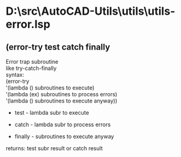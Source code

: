 # D:\src\AutoCAD-Utils\utils\utils-error.lsp
## (error-try test catch finally
Error trap subroutine <br/> like try-catch-finally <br/> syntax: <br/> (error-try <br/> '(lambda () subroutines to execute) <br/>	'(lambda (ex) subroutines to process errors) <br/>	'(lambda () subroutines to execute anyway))
* test - lambda subr to execute
* catch - lambda subr to process errors
* finally - subroutines to execute anyway
returns: test subr result or catch result
